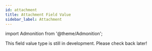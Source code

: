 ```yaml
---
id: attachment
title: Attachment Field Value
sidebar_label: Attachment
---
```


import Admonition from '@theme/Admonition';

<Admonition type="caution" icon="🚧" title="In development">
This field value type is still in development. Please check back later!
</Admonition>
